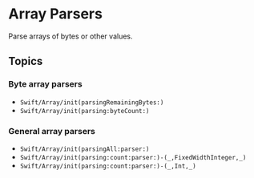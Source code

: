 # Array Parsers

Parse arrays of bytes or other values.

## Topics

### Byte array parsers

- ``Swift/Array/init(parsingRemainingBytes:)``
- ``Swift/Array/init(parsing:byteCount:)``

### General array parsers

- ``Swift/Array/init(parsingAll:parser:)``
- ``Swift/Array/init(parsing:count:parser:)-(_,FixedWidthInteger,_)``
- ``Swift/Array/init(parsing:count:parser:)-(_,Int,_)``
